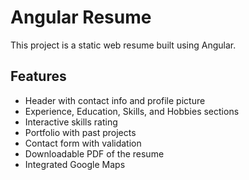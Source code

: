 # Angular Resume
This project is a static web resume built using Angular.

## Features
- Header with contact info and profile picture
- Experience, Education, Skills, and Hobbies sections
- Interactive skills rating
- Portfolio with past projects
- Contact form with validation
- Downloadable PDF of the resume
- Integrated Google Maps




